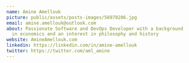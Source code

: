 ```yaml
---
name: Amine Amellouk
picture: public/assets/posts-images/56970286.jpg
email: amine.amellouk@outlook.com
about: Passionate Software and DevOps Developer with a background
  in economics and an interest in philosophy and history
website: AmineAmellouk.com
linkedin: https://linkedin.com/in/amine-amellouk
twitter: https://twitter.com/aml_amine
---
```

